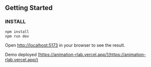 ## Getting Started

### INSTALL

```bash
npm install
npm run dev
```

Open [http://localhost:5173](http://localhost:5173) in your browser to see the result.

Demo deployed [https://animation-rlab.vercel.app/](https://animation-rlab.vercel.app/)

